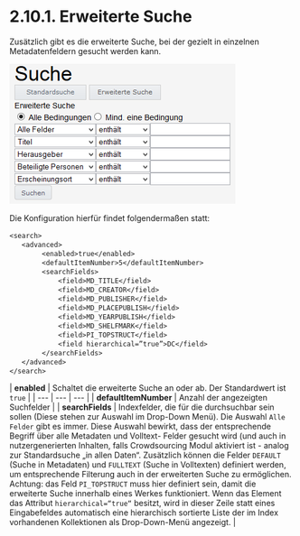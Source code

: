 # 2.10.1. Erweiterte Suche

Zusätzlich gibt es die erweiterte Suche, bei der gezielt in einzelnen Metadatenfeldern gesucht werden kann.  


![](../../.gitbook/assets/erweiterte-suche.png)

Die Konfiguration hierfür findet folgendermaßen statt:  


```markup
<search>
   <advanced>
        <enabled>true</enabled>
        <defaultItemNumber>5</defaultItemNumber>
        <searchFields>
            <field>MD_TITLE</field>
            <field>MD_CREATOR</field>
            <field>MD_PUBLISHER</field>
            <field>MD_PLACEPUBLISH</field>
            <field>MD_YEARPUBLISH</field>
            <field>MD_SHELFMARK</field>
            <field>PI_TOPSTRUCT</field>
            <field hierarchical=”true”>DC</field>
        </searchFields>
   </advanced>
</search>
```



| **enabled**  | Schaltet die erweiterte Suche an oder ab. Der Standardwert ist `true` |
| --- | --- | --- |
| **defaultItemNumber**  | Anzahl der angezeigten Suchfelder |
| **searchFields**  | Indexfelder, die für die durchsuchbar sein sollen \(Diese stehen zur Auswahl im Drop-Down Menü\). Die Auswahl `Alle Felder` gibt es immer. Diese Auswahl bewirkt, dass der entsprechende Begriff über alle Metadaten und Volltext- Felder gesucht wird \(und auch in nutzergenerierten Inhalten, falls Crowdsourcing Modul aktiviert ist - analog zur Standardsuche „in allen Daten“. Zusätzlich können die Felder `DEFAULT` \(Suche in Metadaten\) und `FULLTEXT` \(Suche in Volltexten\) definiert werden, um entsprechende Filterung auch in der erweiterten Suche zu ermöglichen. Achtung: das Feld `PI_TOPSTRUCT` muss hier definiert sein, damit die erweiterte Suche innerhalb eines Werkes funktioniert. Wenn das Element das Attribut `hierarchical=“true“` besitzt, wird in dieser Zeile statt eines Eingabefeldes automatisch eine hierarchisch sortierte Liste der im Index vorhandenen Kollektionen als Drop-Down-Menü angezeigt.  |

